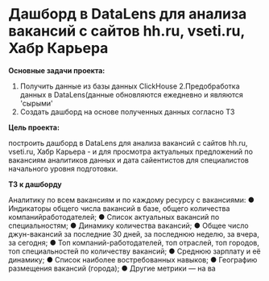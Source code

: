 
# Дашборд в DataLens для анализа вакансий с сайтов hh.ru, vseti.ru, Хабр Карьера

**Основные задачи проекта:**
1. Получить данные из базы данных ClickHouse
2.Предобработка данных в DataLens(данные обновляются ежедневно и являются 'сырыми'
2. Создать дашборд на основе полученных данных согласно ТЗ


**Цель проекта:**

построить дашборд в
DataLens для анализа вакансий с сайтов
hh.ru, vseti.ru, Хабр Карьера - и для
просмотра актуальных предложений по
вакансиям аналитиков данных и дата
сайентистов для специалистов
начального уровня подготовки.

**ТЗ к дашборду**

Аналитику по всем вакансиям и по каждому ресурсу с вакансиями:
● Индикаторы общего числа вакансий в базе, общего количества компанийработодателей;
● Список актуальных вакансий по специальностям;
● Динамику количества вакансий;
● Общее число джун-вакансий за последние 30 дней, за последнюю неделю, за
вчера, за сегодня;
● Топ компаний-работодателей, топ отраслей, топ городов, топ специальностей
по количеству вакансий;
● Среднюю зарплату и её динамику;
● Список наиболее востребованных навыков;
● Географию размещения вакансий (города);
● Другие метрики — на ва
